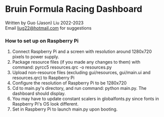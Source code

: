 # Bruin Formula Racing Dashboard
Written by Guo (Jason) Liu 2022-2023<br>
Email liug22@hotmail.com for suggestions
 
### How to set up on Raspberry Pi
1. Connect Raspberry Pi and a screen with resolution around 1280x720 pixels to power supply.
2. Package resource files (if you made any changes to them) with command: pyrcc5 resources.qrc -o resources.py
3. Upload non-resource files (excluding gui/resources, gui/main.ui and resources.qrc) to Raspberry Pi
4. Configure the resolution of Raspberry Pi to be 1280x720
5. Cd to main.py's directory, and run command: python main.py. The dashboard should display.
6. You may have to update constant scalers in globalfonts.py since fonts in Raspberry Pi's OS look different.
7. Set in Raspberry Pi to launch main.py upon booting.
